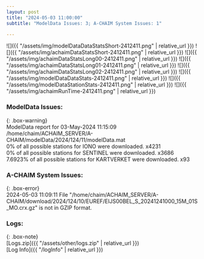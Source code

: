 ```yaml
---
layout: post
title: "2024-05-03 11:00:00"
subtitle: "ModelData Issues: 3; A-CHAIM System Issues: 1"

---
```


![]({{ "/assets/img/modelDataDataStatsShort-2412411.png" | relative_url }})
![]({{ "/assets/img/achaimDataStatsShort-2412411.png" | relative_url }})
![]({{ "/assets/img/achaimDataStatsLong00-2412411.png" | relative_url }})
![]({{ "/assets/img/achaimDataStatsLong01-2412411.png" | relative_url }})
![]({{ "/assets/img/achaimDataStatsLong02-2412411.png" | relative_url }})
![]({{ "/assets/img/modelDataDataStats-2412411.png" | relative_url }})
![]({{ "/assets/img/modelDataStationStats-2412411.png" | relative_url }})
![]({{ "/assets/img/achaimRunTime-2412411.png" | relative_url }})


### ModelData Issues:  
  
{: .box-warning}  
 ModelData report for 03-May-2024 11:15:09   
 /home/chaim/ACHAIM_SERVER/A-CHAIM/modelData/2024/124/11/modelData.mat   
 0% of all possible stations for IONO were downloaded. x4231   
 0% of all possible stations for SENTINEL were downloaded. x3686   
 7.6923% of all possible stations for KARTVERKET were downloaded. x93   
  
### A-CHAIM System Issues:  
  
{: .box-error}  
2024-05-03 11:09:11 File "/home/chaim/ACHAIM_SERVER/A-CHAIM/download/2024/124/10/EUREF/EIJS00BEL_S_20241241000_15M_01S_MO.crx.gz" is not in GZIP format.  

### Logs:  
  
{: .box-note}  
[Logs.zip]({{ "/assets/other/logs.zip" | relative_url }})  
[Log Info]({{ "/logInfo" | relative_url }})  
